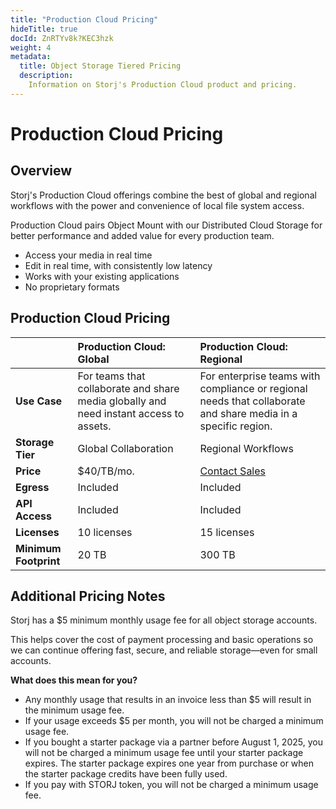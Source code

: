 ```yaml
---
title: "Production Cloud Pricing"
hideTitle: true
docId: ZnRTYv8k?KEC3hzk
weight: 4
metadata:
  title: Object Storage Tiered Pricing
  description:
    Information on Storj's Production Cloud product and pricing.
---
```


# Production Cloud Pricing

## Overview

Storj's Production Cloud offerings combine the best of global and regional workflows with the power and convenience of local file system access.

Production Cloud pairs Object Mount with our Distributed Cloud Storage for better performance and added value for every production team.

- Access your media in real time
- Edit in real time, with consistently low latency
- Works with your existing applications
- No proprietary formats


## Production Cloud Pricing

|    | **Production Cloud: Global** | **Production Cloud: Regional** |
| :- | :--------------------------- | :----------------------------- |
| **Use Case**          | For teams that collaborate and share media globally and need instant access to assets. | For enterprise teams with compliance or regional needs that collaborate and share media in a specific region. |
| **Storage Tier**      | Global Collaboration | Regional Workflows | 
| **Price**             | $40/TB/mo.  | [Contact Sales](https://www.storj.io/landing/get-in-touch) |
| **Egress**            | Included    | Included      |
| **API Access**        | Included    | Included      |
| **Licenses**          | 10 licenses | 15 licenses   |
| **Minimum Footprint** | 20 TB       | 300 TB        |


## Additional Pricing Notes

Storj has a $5 minimum monthly usage fee for all object storage accounts.

This helps cover the cost of payment processing and basic operations so we can continue offering fast, secure, and reliable storage—even for small accounts.

**What does this mean for you?**

- Any monthly usage that results in an invoice less than $5 will result in the minimum usage fee.
- If your usage exceeds $5 per month, you will not be charged a minimum usage fee.
- If you bought a starter package via a partner before August 1, 2025, you will not be charged a minimum usage fee until your starter package expires. The starter package expires one year from purchase or when the starter package credits have been fully used.
- If you pay with STORJ token, you will not be charged a minimum usage fee.
